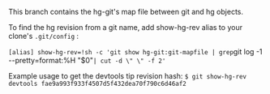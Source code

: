 This branch contains the hg-git's map file between git and hg objects.

To find the hg revision from a git name, add show-hg-rev alias to your clone's `.git/config` :

`
[alias]
show-hg-rev=!sh -c 'git show hg-git:git-mapfile | grep `git log -1 --pretty=format:%H "$0"` | cut -d \" \" -f 2'
`

Example usage to get the devtools tip revision hash:
`
$ git show-hg-rev devtools
fae9a993f933f4507d5f432dea70f790c6d46af2
`

